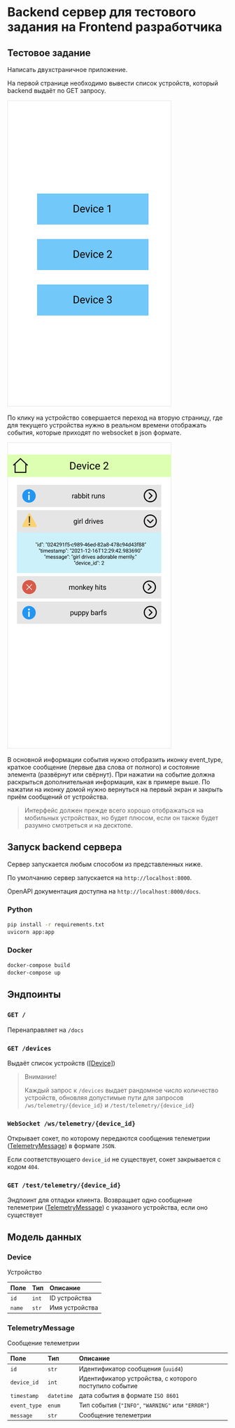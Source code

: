 # Backend сервер для тестового задания на Frontend разработчика

## Тестовое задание

Написать двухстраничное приложение.

На первой странице необходимо вывести список устройств, который backend выдаёт по GET запросу.

![](assets/screen1.png "Первый экран")

По клику на устройство совершается переход на вторую страницу, где для текущего устройства нужно в реальном времени отображать события, которые приходят по websocket в json формате.

![](assets/screen2.png "Второй экран")

В основной информации события нужно отобразить иконку event_type, краткое сообщение (первые два слова от полного) и состояние элемента (развёрнут или свёрнут). При нажатии на событие должна раскрыться дополнительная информация, как в примере выше. По нажатии на иконку домой нужно вернуться на первый экран и закрыть приём сообщений от устройства.

> Интерфейс должен прежде всего хорошо отображаться на мобильных устройствах, но будет плюсом, если он также будет разумно смотреться и на десктопе.

## Запуск backend сервера

Сервер запускается любым способом из представленных ниже.


По умолчанию сервер запускается на `http://localhost:8000`.

OpenAPI документация доступна на `http://localhost:8000/docs`.

### Python

```bash
pip install -r requirements.txt
uvicorn app:app
```

### Docker

```bash
docker-compose build
docker-compose up
```

## Эндпоинты

### `GET /`

Перенаправляет на `/docs`

### `GET /devices`

Выдаёт список устройств ([[Device]](#device))

> Внимание!
>
>
> Каждый запрос к `/devices` выдает рандомное число
> количество устройств, обновляя допустимые
> пути для запросов `/ws/telemetry/{device_id}` и
> `/test/telemetry/{device_id}`

### `WebSocket /ws/telemetry/{device_id}`

Открывает сокет, по которому передаются сообщения телеметрии ([TelemetryMessage](#telemetrymessage)) в формате `JSON`.

Если соответствующего `device_id` не существует, сокет закрывается с кодом `404`.

### `GET /test/telemetry/{device_id}`

Эндпоинт для отладки клиента.
Возвращает одно сообщение телеметрии ([TelemetryMessage](#telemetrymessage)) с указаного устройства, если оно существует

## Модель данных

### Device

Устройство

| Поле | Тип | Описание |
| :--- | :-- | :------- |
| `id` | `int` | ID устройства |
| `name` | `str` | Имя устройства |

### TelemetryMessage

Сообщение телеметрии

| Поле | Тип | Описание |
| :--- | :-- | :------- |
| `id` | `str` | Идентификатор сообщения (`uuid4`) |
| `device_id` | `int` | Идентификатор устройства, с которого поступило событие |
| `timestamp` | `datetime` | дата события в формате `ISO 8601` |
| `event_type` | `enum` | Тип события (`"INFO"`, `"WARNING"` или `"ERROR"`) |
| `message` | `str` | Сообщение телеметрии |
